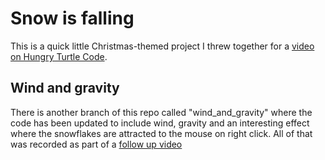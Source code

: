 # Snow is falling

This is a quick little Christmas-themed project I threw together for a [video on Hungry Turtle Code](https://www.youtube.com/watch?v=FXkkfqEJR8w).

## Wind and gravity

There is another branch of this repo called "wind_and_gravity" where the code has been updated to include wind, gravity and an interesting effect where the snowflakes are attracted to the mouse on right click. All of that was recorded as part of a [follow up video](https://youtu.be/e8ELpEuUng0)
